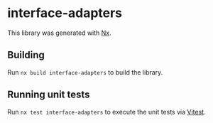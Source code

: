 # interface-adapters

This library was generated with [Nx](https://nx.dev).

## Building

Run `nx build interface-adapters` to build the library.

## Running unit tests

Run `nx test interface-adapters` to execute the unit tests via [Vitest](https://vitest.dev/).
